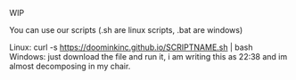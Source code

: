 WIP


You can use our scripts (.sh are linux scripts, .bat are windows)

Linux: curl -s https://doominkinc.github.io/SCRIPTNAME.sh | bash\
Windows: just download the file and run it, i am writing this as 22:38 and im almost decomposing in my chair.
